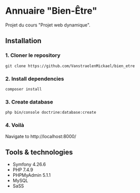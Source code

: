 # Annuaire "Bien-Être"
Projet du cours "Projet web dynamique".

## Installation
### 1. Cloner le repository
  `git clone https://github.com/VanstraelenMickael/bien_etre`
### 2. Install dependencies
  `composer install`
### 3. Create database
  `php bin/console doctrine:database:create`
### 4. Voilà
  Navigate to http://localhost:8000/

## Tools & technologies
* Symfony 4.26.6
* PHP 7.4.9
* PHPMyAdmin 5.1.1
* MySQL
* SaSS